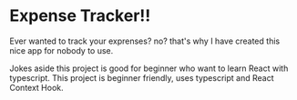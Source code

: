 # Expense Tracker!!

Ever wanted to track your exprenses? no? that's why I have created this nice app for nobody to use.

Jokes aside this project is good for beginner who want to learn React with typescript.
This project is beginner friendly, uses typescript and React Context Hook.